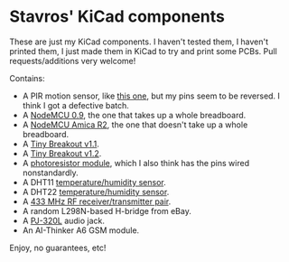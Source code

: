 Stavros' KiCad components
=========================

These are just my KiCad components. I haven't tested them, I haven't printed
them, I just made them in KiCad to try and print some PCBs. Pull
requests/additions very welcome!

Contains:
* A PIR motion sensor, like [this one](http://www.learningaboutelectronics.com/images/PIR-motion-sensor-pinout.png),
  but my pins seem to be reversed. I think I got a defective batch.
* A [NodeMCU 0.9](http://www.cnx-software.com/wp-content/uploads/2015/10/NodeMCU_v0.9_Pinout.png),
  the one that takes up a whole breadboard.
* A [NodeMCU Amica R2](http://www.electrodragon.com/product/nodemcu-lua-amica-r2-esp8266-wifi-board/),
  the one that doesn't take up a whole breadboard.
* A [Tiny Breakout v1.1](https://github.com/skorokithakis/tiny-ESP8266-breakout).
* A [Tiny Breakout v1.2](https://github.com/skorokithakis/tiny-ESP8266-breakout).
* A [photoresistor module](http://hobbycomponents.com/sensors/160-photoresistive-light-dependent-resistor-module-ky-018),
  which I also think has the pins wired nonstandardly.
* A DHT11 [temperature/humidity sensor](http://hobbycomponents.com/sensors/84-dht11-arduino-compatible-digital-temperature-humidity-sensor-module).
* A DHT22 [temperature/humidity sensor](https://www.adafruit.com/products/385).
* A [433 MHz RF receiver/transmitter pair](http://tinkersphere.com/wireless-modules-for-raspberry-pi-and-arduino/485-rf-link-transmitter-receiver-module-pair-433mhz-or-315mhz-for-arduino-raspberry-pi-b-b.html).
* A random L298N-based H-bridge from eBay.
* A [PJ-320L](http://www.pchub.com/uph/laptop/1280-114549-27071/Juye-Audio-Type-Jack-Audio-3.5mm.html) audio jack.
* An AI-Thinker A6 GSM module.

Enjoy, no guarantees, etc!
